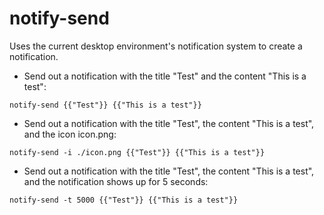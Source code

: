 # notify-send

Uses the current desktop environment's notification system to create a notification.

- Send out a notification with the title "Test" and the content "This is a test":

`notify-send {{"Test"}} {{"This is a test"}}`

- Send out a notification with the title "Test", the content "This is a test", and the icon icon.png:

`notify-send -i ./icon.png {{"Test"}} {{"This is a test"}}`

- Send out a notification with the title "Test", the content "This is a test", and the notification shows up for 5 seconds:

`notify-send -t 5000 {{"Test"}} {{"This is a test"}}`
